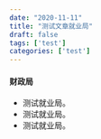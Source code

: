 ```yaml
---
date: "2020-11-11"
title: "测试文章就业局"
draft: false
tags: ['test']
categories: ['test']
---
```


#### 财政局 

- 测试就业局。
- 测试就业局。
- 测试就业局。
